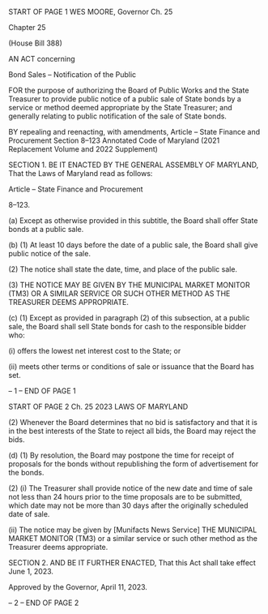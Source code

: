 START OF PAGE 1
WES MOORE, Governor Ch. 25

Chapter 25

(House Bill 388)

AN ACT concerning

Bond Sales – Notification of the Public

FOR the purpose of authorizing the Board of Public Works and the State Treasurer to
provide public notice of a public sale of State bonds by a service or method deemed
appropriate by the State Treasurer; and generally relating to public notification of
the sale of State bonds.

BY repealing and reenacting, with amendments,
Article – State Finance and Procurement
Section 8–123
Annotated Code of Maryland
(2021 Replacement Volume and 2022 Supplement)

SECTION 1. BE IT ENACTED BY THE GENERAL ASSEMBLY OF MARYLAND,
That the Laws of Maryland read as follows:

Article – State Finance and Procurement

8–123.

(a) Except as otherwise provided in this subtitle, the Board shall offer State bonds
at a public sale.

(b) (1) At least 10 days before the date of a public sale, the Board shall give
public notice of the sale.

(2) The notice shall state the date, time, and place of the public sale.

(3) THE NOTICE MAY BE GIVEN BY THE MUNICIPAL MARKET
MONITOR (TM3) OR A SIMILAR SERVICE OR SUCH OTHER METHOD AS THE
TREASURER DEEMS APPROPRIATE.

(c) (1) Except as provided in paragraph (2) of this subsection, at a public sale,
the Board shall sell State bonds for cash to the responsible bidder who:

(i) offers the lowest net interest cost to the State; or

(ii) meets other terms or conditions of sale or issuance that the Board
has set.

– 1 –
END OF PAGE 1

START OF PAGE 2
Ch. 25 2023 LAWS OF MARYLAND

(2) Whenever the Board determines that no bid is satisfactory and that it
is in the best interests of the State to reject all bids, the Board may reject the bids.

(d) (1) By resolution, the Board may postpone the time for receipt of proposals
for the bonds without republishing the form of advertisement for the bonds.

(2) (i) The Treasurer shall provide notice of the new date and time of
sale not less than 24 hours prior to the time proposals are to be submitted, which date may
not be more than 30 days after the originally scheduled date of sale.

(ii) The notice may be given by [Munifacts News Service] THE
MUNICIPAL MARKET MONITOR (TM3) or a similar service or such other method as the
Treasurer deems appropriate.

SECTION 2. AND BE IT FURTHER ENACTED, That this Act shall take effect June
1, 2023.

Approved by the Governor, April 11, 2023.

– 2 –
END OF PAGE 2